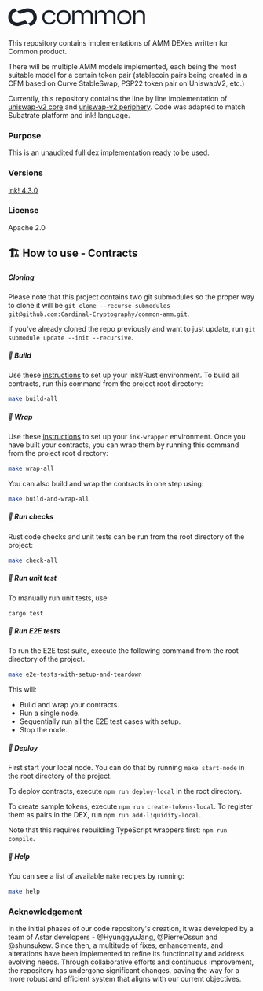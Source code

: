 # ![Common logo](common_logo.svg "Common logo")


This repository contains implementations of AMM DEXes written for Common product.

There will be multiple AMM models implemented, each being the most suitable model for a certain token pair (stablecoin pairs being created in a CFM based on Curve StableSwap, PSP22 token pair on UniswapV2, etc.)

Currently, this repository contains the line by line implementation of [uniswap-v2 core](https://github.com/Uniswap/v2-core) and [uniswap-v2 periphery](https://github.com/Uniswap/v2-periphery). Code was adapted to match Subatrate platform and ink! language.

### Purpose

This is an unaudited full dex implementation ready to be used.

### Versions

[ink! 4.3.0](https://github.com/paritytech/ink/tree/v4.3.0)

### License

Apache 2.0

## 🏗️ How to use - Contracts

##### Cloning

Please note that this project contains two git submodules so the proper way to clone it will be `git clone --recurse-submodules git@github.com:Cardinal-Cryptography/common-amm.git`.

If you've already cloned the repo previously and want to just update, run `git submodule update --init --recursive`.

##### 💫 Build

Use these [instructions](https://use.ink/getting-started/setup) to set up your ink!/Rust environment.
To build all contracts, run this command from the project root directory:

```sh
make build-all
```

##### 💫 Wrap

Use these [instructions](https://github.com/Cardinal-Cryptography/ink-wrapper#installation) to set up your `ink-wrapper` environment.
Once you have built your contracts, you can wrap them by running this command from the project root directory:

```sh
make wrap-all
```

You can also build and wrap the contracts in one step using:

```sh
make build-and-wrap-all
```

##### 💫 Run checks

Rust code checks and unit tests can be run from the root directory of the project:

```sh
make check-all
```

##### 💫 Run unit test

To manually run unit tests, use:

```sh
cargo test
```

##### 💫 Run E2E tests

To run the E2E test suite, execute the following command from the root directory of the project.

```sh
make e2e-tests-with-setup-and-teardown
```

This will:

- Build and wrap your contracts.
- Run a single node.
- Sequentially run all the E2E test cases with setup.
- Stop the node.

##### 💫 Deploy

First start your local node. You can do that by running `make start-node` in the root directory of the project.

To deploy contracts, execute `npm run deploy-local` in the root directory.

To create sample tokens, execute `npm run create-tokens-local`.
To register them as pairs in the DEX, run `npm run add-liquidity-local`.

Note that this requires rebuilding TypeScript wrappers first: `npm run compile`.

##### 💫 Help

You can see a list of available `make` recipes by running:

```sh
make help
```

### Acknowledgement

In the initial phases of our code repository's creation, it was developed by a team of Astar developers - @HyunggyuJang, @PierreOssun and @shunsukew. Since then, a multitude of fixes, enhancements, and alterations have been implemented to refine its functionality and address evolving needs. Through collaborative efforts and continuous improvement, the repository has undergone significant changes, paving the way for a more robust and efficient system that aligns with our current objectives.
